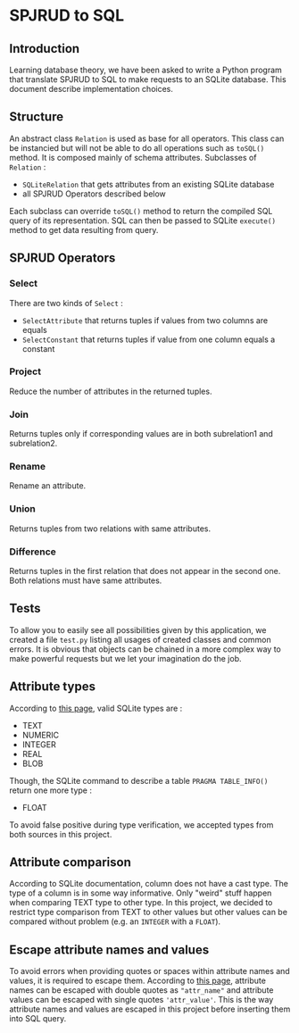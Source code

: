 # SPJRUD to SQL

## Introduction
Learning database theory, we have been asked to write a Python program that translate SPJRUD to SQL to make requests to an SQLite database. This document describe implementation choices.

## Structure
An abstract class `Relation` is used as base for all operators. This class can be instancied but will not be able to do all operations such as `toSQL()` method. It is composed mainly of schema attributes. Subclasses of `Relation` :
- `SQLiteRelation` that gets attributes from an existing SQLite database
- all SPJRUD Operators described below

Each subclass can override `toSQL()` method to return the compiled SQL query of its representation.
SQL can then be passed to SQLite `execute()` method to get data resulting from query.

## SPJRUD Operators

### Select
There are two kinds of `Select` :
- `SelectAttribute` that returns tuples if values from two columns are equals
- `SelectConstant` that returns tuples if value from one column equals a constant

### Project
Reduce the number of attributes in the returned tuples.

### Join
Returns tuples only if corresponding values are in both subrelation1 and subrelation2.

### Rename
Rename an attribute.

### Union
Returns tuples from two relations with same attributes.

### Difference
Returns tuples in the first relation that does not appear in the second one. Both relations must have same attributes.

## Tests
To allow you to easily see all possibilities given by this application, we created a file `test.py` listing all usages of created classes and common errors. It is obvious that objects can be chained in a more complex way to make powerful requests but we let your imagination do the job.

## Attribute types
According to [this page](https://www.sqlite.org/datatype3.html), valid SQLite types are :
- TEXT
- NUMERIC
- INTEGER
- REAL
- BLOB

Though, the SQLite command to describe a table `PRAGMA TABLE_INFO()` return one more type :
- FLOAT

To avoid false positive during type verification, we accepted types from both sources in this project.

## Attribute comparison
According to SQLite documentation, column does not have a cast type. The type of a column is in some way informative. Only "weird" stuff happen when comparing TEXT type to other type. In this project, we decided to restrict type comparison from TEXT to other values but other values can be compared without problem (e.g. an `INTEGER` with a `FLOAT`).

## Escape attribute names and values
To avoid errors when providing quotes or spaces within attribute names and values, it is required to escape them.
According to [this page](https://www.sqlite.org/lang_keywords.html), attribute names can be escaped with double quotes as `"attr_name"` and attribute values can be escaped with single quotes `'attr_value'`. This is the way attribute names and values are escaped in this project before inserting them into SQL query.

